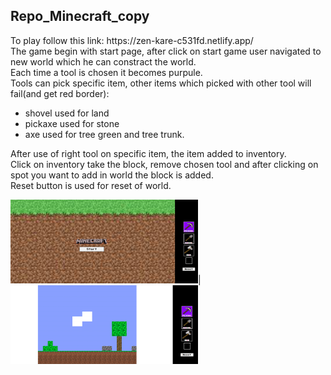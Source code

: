 <h2> Repo_Minecraft_copy</h2>
<div>To play follow this link: https://zen-kare-c531fd.netlify.app/ </div>
<div>The game begin with start page, after click on start game user navigated to new world which he can constract the world.</div>
<div> Each time a tool is chosen it becomes purpule.</div>
<div>Tools can pick specific item, other items which picked with other tool will fail(and get red border):</div>
<ul>
  <li>shovel used for land</li>
  <li>pickaxe used for stone</li>
  <li>axe used for tree green and tree trunk.</li>
</ul>
<div>After use of right tool on specific item, the item added to inventory.</div>
<div>Click on inventory take the block, remove chosen tool and after clicking on spot you want to add in world the block is added.</div>
<div>Reset button is used for reset of world.</div>

![stack Overflow](Assets/minecraftgame.png)|![stack Overflow](Assets/minecraftgame2.png)



